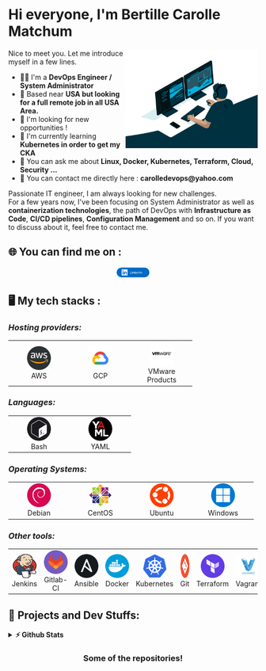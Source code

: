 # Hi everyone, I'm Bertille Carolle Matchum
<img align="right" alt="GIF" src="https://github.com/carollebertille/carollebertille/blob/main/images/code.gif" width="53%" />
<p>
Nice to meet you. Let me introduce myself in a few lines.
  <ul>
    <li>👨‍🔧 I'm a <b> DevOps Engineer / System Administrator</b></li>
    <li>📍 Based near <b>USA but looking for a full remote job in all USA  Area. </b></li>
    <li>🏢 I'm looking for new opportunities !</b></li>
    <li>🌱 I'm currently learning <b>Kubernetes in order to get my CKA</b> 
    <li>💬 You can ask me about <b>Linux, Docker, Kubernetes, Terraform, Cloud, Security ...</b></li>
    <li>📮 You can contact me directly here : <b>carolledevops@yahoo.com</b>
    

  </ul>
Passionate IT engineer, I am always looking for new challenges.
<br>For a few years now, I've been focusing on System Administrator as well as <b>containerization technologies</b>, the path of DevOps with <b>Infrastructure as Code</b>, <b>CI/CD pipelines</b>, <b>Configuration Management</b> and so on. 
If you want to discuss about it, feel free to contact me.
</p>

## 🌐 You can find me on :
<p align="center">
  <a href="https://www.linkedin.com/in/carolle-matchum-20649a260/" target="_blank"><img alt="Carolle Matchum LinkedIn profile"src="https://github.com/carollebertille/carollebertille/blob/main/images/linkedin-button.png" width="13%"></a>
</p>

## 🖥️ My tech stacks :

<p align="right">
  <h3><i>Hosting providers:</i></h3>
  <table>
  <tr border: none;>
    <td align="center" width="110">
      <a href="#%EF%B8%8F-my-tech-stacks-">
        <img src="https://github.com/carollebertille/carollebertille/blob/main/images/aws-logo.png" width="48" height="48" alt="AWS" />
      </a>
      <br>AWS
    </td>
    <td align="center" width="110">
      <a href="#%EF%B8%8F-my-tech-stacks-">
        <img src="https://github.com/carollebertille/carollebertille/blob/main/images/GCP-logo.png" width="48" height="48" alt="GCP" />
      </a>
      <br>GCP
    </td> 
    <td align="center" width="110">
      <a href="#%EF%B8%8F-my-tech-stacks-">
        <img src="https://github.com/carollebertille/carollebertille/blob/main/images/vmware-logo.jpg" width="48" height="48" alt="VMware Products" />
      </a>
      <br>VMware Products
    </td>
  </tr>
</table>
<p>
  <h3><i>Languages:</i></h3>
  <table>
  <tr border: none;>
   <td align="center" width="110">
      <a href="#%EF%B8%8F-my-tech-stacks-">
        <img src="https://github.com/carollebertille/carollebertille/blob/main/images/bash-logo.png" width="48" height="48" alt="Bash" />
      </a>
      <br>Bash
    </td>
    <td align="center" width="110">
      <a href="#%EF%B8%8F-my-tech-stacks-">
        <img src="https://github.com/carollebertille/carollebertille/blob/main/images/yaml-logo.png" width="48" height="48" alt="YAML" />
      </a>
      <br>YAML
    </td>
  </tr>
</table>
</p>
<p>
  <h3><i>Operating Systems:</i></h3>
  <table>
  <tr border: none;>
    <td align="center" width="110">
      <a href="#%EF%B8%8F-my-tech-stacks-">
        <img src="https://github.com/carollebertille/carollebertille/blob/main/images/debian-logo.png" width="48" height="48" alt="Debian" />
      </a>
      <br>Debian
    </td>	  
    <td align="center" width="110">
      <a href="#%EF%B8%8F-my-tech-stacks-">
        <img src="https://github.com/carollebertille/carollebertille/blob/main/images/centos-logo.png" width="48" height="48" alt="CentOS" />
      </a>
      <br>CentOS
    </td>
    <td align="center" width="110">
      <a href="#%EF%B8%8F-my-tech-stacks-">
        <img src="https://github.com/carollebertille/carollebertille/blob/main/images/ubuntu-logo.png" width="48" height="48" alt="Ubuntu" />
      </a>
      <br>Ubuntu
    </td>
    <td align="center" width="110">
      <a href="#%EF%B8%8F-my-tech-stacks-">
        <img src="https://github.com/carollebertille/carollebertille/blob/main/images/windows-logo.png" width="48" height="48" alt="Windows" />
      </a>
      <br>Windows
    </td>
  </tr>
</table>
</p>
<p>
  <h3><i>Other tools:</i></h3>
  <table>
  <tr border: none;>
    <td align="center" width="110">
      <a href="#%EF%B8%8F-my-tech-stacks-">
        <img src="https://github.com/carollebertille/carollebertille/blob/main/images/jenkins_logo.png" width="48" height="48" alt="Jenkins" />
      </a>
      <br>Jenkins
    </td>
       <td align="center" width="110">
      <a href="#%EF%B8%8F-my-tech-stacks-">
        <img src="https://github.com/carollebertille/carollebertille/blob/main/images/gitlab-logo.png" width="48" height="48" alt="GitLab-CI" />
      </a>
      <br>Gitlab-CI
    </td>	  
    <td align="center" width="110">
      <a href="#%EF%B8%8F-my-tech-stacks-">
        <img src="https://github.com/carollebertille/carollebertille/blob/main/images/ansible-logo.png" width="48" height="48" alt="Ansible" />
      </a>
      <br>Ansible
    </td>
    <td align="center" width="110">
      <a href="#%EF%B8%8F-my-tech-stacks-">
        <img src="https://github.com/carollebertille/carollebertille/blob/main/images/docker-logo.png" width="48" height="48" alt="Docker" />
      </a>
      <br>Docker
    </td>
        </td>
    <td align="center" width="110">
      <a href="#%EF%B8%8F-my-tech-stacks-">
        <img src="https://github.com/carollebertille/carollebertille/blob/main/images/kubernetes-logo.png" width="48" height="48" alt="Kubernetes" />
      </a>
      <br>Kubernetes
    </td>
    <td align="center" width="110">
      <a href="#%EF%B8%8F-my-tech-stacks-">
        <img src="https://github.com/carollebertille/carollebertille/blob/main/images/git-logo.png" width="48" height="48" alt="Git" />
      </a>
      <br>Git
    </td>
    <td align="center" width="110">
      <a href="#%EF%B8%8F-my-tech-stacks-">
        <img src="https://github.com/carollebertille/carollebertille/blob/main/images/terraform-logo.png" width="48" height="48" alt="Terraform" />
      </a>
      <br>Terraform
    </td>
    <td align="center" width="110">
      <a href="#%EF%B8%8F-my-tech-stacks-">
        <img src="https://github.com/carollebertille/carollebertille/blob/main/images/vagrant-logo.png" width="48" height="48" alt="Vagrant" />
      </a>
      <br>Vagrant
    </td>    
    <td align="center" width="110">
      <a href="#%EF%B8%8F-my-tech-stacks-">
        <img src="https://github.com/carollebertille/carollebertille/blob/main/images/visual-studio-logo.png" width="48" height="48" alt="Visual Studio Code" />
      </a>
      <br>VS Code
    </td>
  </tr>
</table>
</p>

## 🚧 Projects and Dev Stuffs:

<details>	
  <summary><b>⚡ Github Stats</b></summary>
	
  <br />
  <img height="180em" src="https://github-readme-stats.vercel.app/api?username=carollebertille&show_icons=true&hide_border=true&&count_private=true&include_all_commits=true" />
  <img height="180em" src="https://github-readme-stats.vercel.app/api/top-langs/?username=carollebertille&exclude_repo=KNN-Image-Classification&show_icons=true&hide_border=true&layout=compact&langs_count=8"/>
</details>



<div align="center">

### Some of the repositories!

</div>
